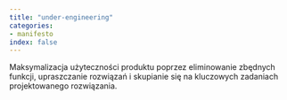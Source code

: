 ```yaml
---
title: "under-engineering"
categories:
- manifesto
index: false
---
```

Maksymalizacja użyteczności produktu poprzez eliminowanie zbędnych funkcji, upraszczanie rozwiązań i skupianie się na kluczowych zadaniach projektowanego rozwiązania.
<!--more-->